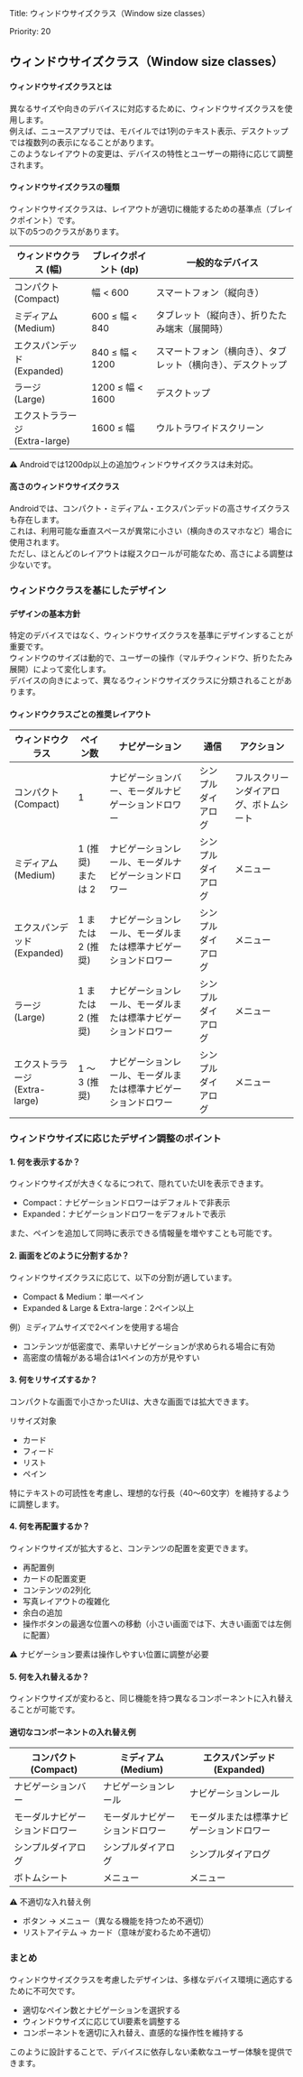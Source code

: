 Title: ウィンドウサイズクラス（Window size classes）  

Priority: 20

## ウィンドウサイズクラス（Window size classes）
#### ウィンドウサイズクラスとは
異なるサイズや向きのデバイスに対応するために、ウィンドウサイズクラスを使用します。  
例えば、ニュースアプリでは、モバイルでは1列のテキスト表示、デスクトップでは複数列の表示になることがあります。  
このようなレイアウトの変更は、デバイスの特性とユーザーの期待に応じて調整されます。  

#### ウィンドウサイズクラスの種類
ウィンドウサイズクラスは、レイアウトが適切に機能するための基準点（ブレイクポイント）です。  
以下の5つのクラスがあります。  

| ウィンドウクラス (幅) | ブレイクポイント (dp) | 一般的なデバイス |
| ---- | ---- | ---- |
| コンパクト<br>(Compact) | 幅 < 600 | スマートフォン（縦向き） |
| ミディアム<br>(Medium) | 600 ≤ 幅 < 840 | タブレット（縦向き）、折りたたみ端末（展開時） |
| エクスパンデッド<br>(Expanded) | 840 ≤ 幅 < 1200 | スマートフォン（横向き）、タブレット（横向き）、デスクトップ |
| ラージ<br>(Large) | 1200 ≤ 幅 < 1600 | デスクトップ |
| エクストララージ<br>(Extra-large) | 1600 ≤ 幅 | ウルトラワイドスクリーン |

⚠ Androidでは1200dp以上の追加ウィンドウサイズクラスは未対応。  

#### 高さのウィンドウサイズクラス
Androidでは、コンパクト・ミディアム・エクスパンデッドの高さサイズクラスも存在します。  
これは、利用可能な垂直スペースが異常に小さい（横向きのスマホなど）場合に使用されます。  
ただし、ほとんどのレイアウトは縦スクロールが可能なため、高さによる調整は少ないです。  

### ウィンドウクラスを基にしたデザイン
#### デザインの基本方針
特定のデバイスではなく、ウィンドウサイズクラスを基準にデザインすることが重要です。  
ウィンドウのサイズは動的で、ユーザーの操作（マルチウィンドウ、折りたたみ展開）によって変化します。  
デバイスの向きによって、異なるウィンドウサイズクラスに分類されることがあります。  

#### ウィンドウクラスごとの推奨レイアウト

| ウィンドウクラス | ペイン数 | ナビゲーション | 通信 | アクション |
| ---- | ---- | ---- | ---- | ---- |
| コンパクト<br>(Compact) | 1 | ナビゲーションバー、モーダルナビゲーションドロワー | シンプルダイアログ | フルスクリーンダイアログ、ボトムシート |
| ミディアム<br>(Medium) | 1 (推奨) <br>または 2 | ナビゲーションレール、モーダルナビゲーションドロワー | シンプルダイアログ | メニュー |
| エクスパンデッド<br>(Expanded) | 1 または <br>2 (推奨) | ナビゲーションレール、モーダルまたは標準ナビゲーションドロワー | シンプルダイアログ | メニュー |
| ラージ<br>(Large) | 1 または <br>2 (推奨) | ナビゲーションレール、モーダルまたは標準ナビゲーションドロワー | シンプルダイアログ | メニュー |
| エクストララージ<br>(Extra-large) | 1 ～ 3 (推奨) | ナビゲーションレール、モーダルまたは標準ナビゲーションドロワー | シンプルダイアログ | メニュー |

### ウィンドウサイズに応じたデザイン調整のポイント
#### 1. 何を表示するか？
ウィンドウサイズが大きくなるにつれて、隠れていたUIを表示できます。  
 - Compact：ナビゲーションドロワーはデフォルトで非表示
 - Expanded：ナビゲーションドロワーをデフォルトで表示  

また、ペインを追加して同時に表示できる情報量を増やすことも可能です。

#### 2. 画面をどのように分割するか？
ウィンドウサイズクラスに応じて、以下の分割が適しています。
 - Compact & Medium：単一ペイン
 - Expanded & Large & Extra-large：2ペイン以上  

例）ミディアムサイズで2ペインを使用する場合
 - コンテンツが低密度で、素早いナビゲーションが求められる場合に有効
 - 高密度の情報がある場合は1ペインの方が見やすい

#### 3. 何をリサイズするか？
コンパクトな画面で小さかったUIは、大きな画面では拡大できます。  

リサイズ対象  
 - カード
 - フィード
 - リスト
 - ペイン

特にテキストの可読性を考慮し、理想的な行長（40～60文字）を維持するように調整します。  

#### 4. 何を再配置するか？
ウィンドウサイズが拡大すると、コンテンツの配置を変更できます。
 - 再配置例
 - カードの配置変更
 - コンテンツの2列化
 - 写真レイアウトの複雑化
 - 余白の追加
 - 操作ボタンの最適な位置への移動（小さい画面では下、大きい画面では左側に配置）

⚠ ナビゲーション要素は操作しやすい位置に調整が必要

#### 5. 何を入れ替えるか？
ウィンドウサイズが変わると、同じ機能を持つ異なるコンポーネントに入れ替えることが可能です。  

#### 適切なコンポーネントの入れ替え例

| コンパクト(Compact) | ミディアム(Medium) | エクスパンデッド(Expanded) |
| ---- | ---- | ---- |
| ナビゲーションバー | ナビゲーションレール | ナビゲーションレール |
| モーダルナビゲーションドロワー | モーダルナビゲーションドロワー | モーダルまたは標準ナビゲーションドロワー |
| シンプルダイアログ | シンプルダイアログ | シンプルダイアログ |
| ボトムシート | メニュー | メニュー |

⚠ 不適切な入れ替え例
 - ボタン → メニュー（異なる機能を持つため不適切）
 - リストアイテム → カード（意味が変わるため不適切）

### まとめ
ウィンドウサイズクラスを考慮したデザインは、多様なデバイス環境に適応するために不可欠です。
 - 適切なペイン数とナビゲーションを選択する
 - ウィンドウサイズに応じてUI要素を調整する
 - コンポーネントを適切に入れ替え、直感的な操作性を維持する

このように設計することで、デバイスに依存しない柔軟なユーザー体験を提供できます。  
